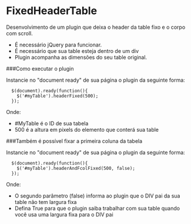 # FixedHeaderTable
Desenvolvimento de um plugin que deixa o header da table fixo e o corpo com scroll.

* É necessário jQuery para funcionar.
* É necessário que sua table esteja dentro de um div
* Plugin acompanha as dimensões do seu table original.
 
###Como executar o plugin

Instancie no "document ready" de sua página o plugin da seguinte forma:
```
  $(document).ready(function(){
    $('#myTable').headerFixed(500);
  });
```

Onde:
  - #MyTable é o ID de sua tabela
  - 500 é a altura em pixels do elemento que conterá sua table

###Também é possível fixar a primeira coluna da tabela

Instancie no "document ready" de sua página o plugin da seguinte forma:
```
  $(document).ready(function(){
    $('#myTable').headerAndFcolFixed(500, false);
  });
```
Onde:
  - O segundo parâmetro (false) informa ao plugin que o DIV pai da sua table não tem largura fixa
  - Defina True para que o plugin saiba trabalhar com sua table quando você usa uma largura fixa para o DIV pai
